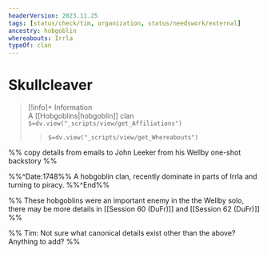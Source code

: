 ```yaml
---
headerVersion: 2023.11.25
tags: [status/check/tim, organization, status/needswork/external]
ancestry: hobgoblin
whereabouts: Irrla
typeOf: clan
---
```

# Skullcleaver
>[!info]+ Information  
> A [[Hobgoblins|hobgoblin]] clan  
> `$=dv.view("_scripts/view/get_Affiliations")`  
>> `$=dv.view("_scripts/view/get_Whereabouts")`

%% copy details from emails to John Leeker from his Wellby one-shot backstory %%

%%^Date:1748%%
A hobgoblin clan, recently dominate in parts of Irrla and turning to piracy.
%%^End%%

%% These hobgoblins were an important enemy in the the Wellby solo, there may be more details in [[Session 60 (DuFr)]] and [[Session 62 (DuFr)]] %%

%% Tim: Not sure what canonical details exist other than the above? Anything to add? %%
